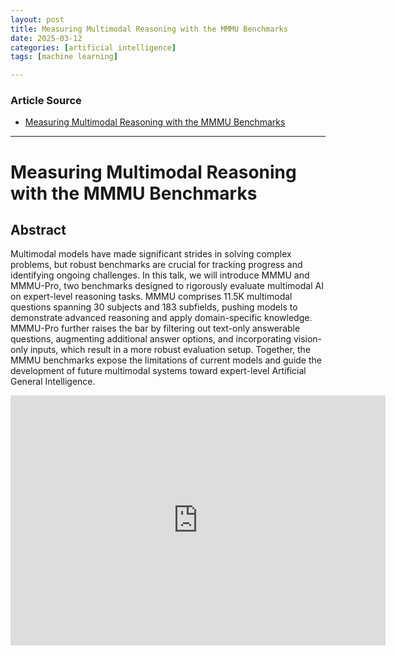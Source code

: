 ```yaml
---
layout: post
title: Measuring Multimodal Reasoning with the MMMU Benchmarks
date: 2025-03-12
categories: [artificial intelligence]
tags: [machine learning]

---
```


### Article Source


* [Measuring Multimodal Reasoning with the MMMU Benchmarks](https://www.youtube.com/watch?v=Z_-LkGjYEkU)

---


# Measuring Multimodal Reasoning with the MMMU Benchmarks



## Abstract

Multimodal models have made significant strides in solving complex problems, but robust benchmarks are crucial for tracking progress and identifying ongoing challenges. In this talk, we will introduce MMMU and MMMU-Pro, two benchmarks designed to rigorously evaluate multimodal AI on expert-level reasoning tasks. MMMU comprises 11.5K multimodal questions spanning 30 subjects and 183 subfields, pushing models to demonstrate advanced reasoning and apply domain-specific knowledge. MMMU-Pro further raises the bar by filtering out text-only answerable questions, augmenting additional answer options, and incorporating vision-only inputs, which result in a more robust evaluation setup. Together, the MMMU benchmarks expose the limitations of current models and guide the development of future multimodal systems toward expert-level Artificial General Intelligence.

<iframe width="600" height="400" src="https://www.youtube.com/embed/Z_-LkGjYEkU?si=BVxxD1KYvNxWEwyQ" title="YouTube video player" frameborder="0" allow="accelerometer; autoplay; clipboard-write; encrypted-media; gyroscope; picture-in-picture; web-share" referrerpolicy="strict-origin-when-cross-origin" allowfullscreen></iframe>